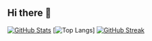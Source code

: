 ## Hi there 👋
[![GitHub Stats](https://github-readme-stats.vercel.app/api?username=edumoro412&show_icons=true)](https://github.com/anuraghazra/github-readme-stats)
[![Top Langs](https://github-readme-stats.vercel.app/api/top-langs/?username=edumoro412&layout=compact&langs_count=7&show_icons=true&theme=dracula)]
[![GitHub Streak](https://github-readme-streak-stats.herokuapp.com/?user=edumoro412&theme=tokyonight)](https://github.com/DenverCoder1/github-readme-streak-stats)

<!--
**edumoro412/edumoro412** is a ✨ _special_ ✨ repository because its `README.md` (this file) appears on your GitHub profile.

Here are some ideas to get you started:

- 🔭 I’m currently working on ...
- 🌱 I’m currently learning ...
- 👯 I’m looking to collaborate on ...
- 🤔 I’m looking for help with ...
- 💬 Ask me about ...
- 📫 How to reach me: ...
- 😄 Pronouns: ...
- ⚡ Fun fact: ...
-->

